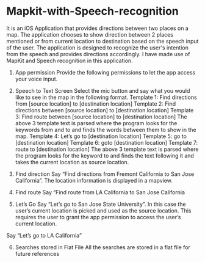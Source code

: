 # Mapkit-with-Speech-recognition
It is an iOS Application that provides directions between two places on a map. The application chooses to show direction between 2 places mentioned or from current location to destination based on the speech input of the user. The application is designed to recognize the user's intention from the speech and provides directions accordingly. I have made use of MapKit and Speech recognition in this application.  


1.	App permission
Provide the following permissions to let the app access your voice input.

2.	Speech to Text Screen
Select the mic button and say what you would like to see in the map in the following format.
Template 1: Find directions from [source location] to [destination location]
Template 2: Find directions between [source location] to [destination location]
Template 3: Find route between [source location] to [destination location]
The above 3 template text is parsed where the program looks for the keywords from and to and finds the words between them to show in the map.
Template 4: Let’s go to [destination location]
Template 5: go to [destination location]
Template 6: goto [destination location]
Template 7: route to [destination location]
The above 3 template text is parsed where the program looks for the keyword to and finds the text following it and takes the current location as source location.

3.	Find direction
Say “Find directions from Fremont California to San Jose California”. The location information is displayed in a mapview.
     
4.	Find route
Say “Find route from LA California to San Jose California 
    
5.	Let’s Go
Say “Let’s go to San Jose State University”. In this case the user’s current location is picked and used as the source location. This requires the user to grant the app permission to access the user’s current location.

Say “Let’s go to LA California”

6.	Searches stored in Flat File
All the searches are stored in a flat file for future references
 




